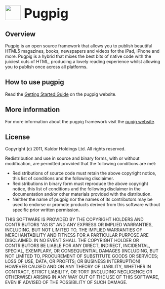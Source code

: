<h1><img src="http://pugpig.com/img/pugpig-small.png" width="50" height="48" style="vertical-align:top;"/><span style="font-size:150%;margin-left:0.25em;">Pugpig</span></h1>

Overview
--------

Pugpig is an open source framework that allows you to publish beautiful HTML5 magazines, books, newspapers and videos for the iPad, iPhone and more. Pugpig is a hybrid that mixes the best bits of native code with the juiciest cuts of HTML, producing a lovely reading experience whilst allowing you to publish once across all platforms.

How to use pugpig
-----------------

Read the [Getting Started Guide][2] on the pugpig website.

More information
----------------

For more information about the pugpig framework visit the [pupig website][1].

License
-------

Copyright (c) 2011, Kaldor Holdings Ltd.
All rights reserved.

Redistribution and use in source and binary forms, with or without modification, are permitted provided that the following conditions are met:

  * Redistributions of source code must retain the above copyright notice, this list of conditions and the following disclaimer.
  * Redistributions in binary form must reproduce the above copyright notice, this list of conditions and the following disclaimer in the documentation and/or other materials provided with the distribution.
  * Neither the name of pugpig nor the names of its contributors may be used to endorse or promote products derived from this software without specific prior written permission.

THIS SOFTWARE IS PROVIDED BY THE COPYRIGHT HOLDERS AND CONTRIBUTORS "AS IS" AND ANY EXPRESS OR IMPLIED WARRANTIES, INCLUDING, BUT NOT LIMITED TO, THE IMPLIED WARRANTIES OF MERCHANTABILITY AND FITNESS FOR A PARTICULAR PURPOSE ARE DISCLAIMED. IN NO EVENT SHALL THE COPYRIGHT HOLDER OR CONTRIBUTORS BE LIABLE FOR ANY DIRECT, INDIRECT, INCIDENTAL, SPECIAL, EXEMPLARY, OR CONSEQUENTIAL DAMAGES (INCLUDING, BUT NOT LIMITED TO, PROCUREMENT OF SUBSTITUTE GOODS OR SERVICES; LOSS OF USE, DATA, OR PROFITS; OR BUSINESS INTERRUPTION) HOWEVER CAUSED AND ON ANY THEORY OF LIABILITY, WHETHER IN CONTRACT, STRICT LIABILITY, OR TORT (INCLUDING NEGLIGENCE OR OTHERWISE) ARISING IN ANY WAY OUT OF THE USE OF THIS SOFTWARE, EVEN IF ADVISED OF THE POSSIBILITY OF SUCH DAMAGE.


  [1]: http://pugpig.com/
  [2]: http://pugpig.com/docs_getstarted

